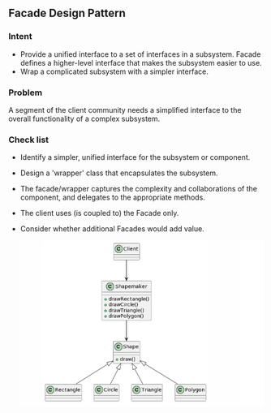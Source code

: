 ## Facade Design Pattern
### Intent
* Provide a unified interface to a set of interfaces in a subsystem. Facade defines a higher-level interface that makes the subsystem easier to use.
* Wrap a complicated subsystem with a simpler interface.
### Problem
A segment of the client community needs a simplified interface to the overall functionality of a complex subsystem.
### Check list
* Identify a simpler, unified interface for the subsystem or component.
* Design a 'wrapper' class that encapsulates the subsystem.
* The facade/wrapper captures the complexity and collaborations of the component, and delegates to the appropriate methods.
* The client uses (is coupled to) the Facade only.
* Consider whether additional Facades would add value.

  
  ![image](./Facade.png)
